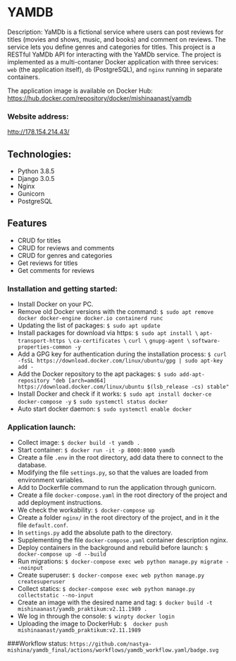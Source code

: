 # YAMDB
Description:
YaMDb is a fictional service where users can post reviews for titles (movies and shows, music, and books) and comment on reviews. The service lets you define genres and categories for titles.
​
This project is a RESTful YaMDb API for interacting with the YaMDb service. The project is implemented as a multi-contaner Docker application with three services: `web` (the application itself), `db` (PostgreSQL), and `nginx` running in separate containers.

The application image is available on Docker Hub:
https://hub.docker.com/repository/docker/mishinaanast/yamdb

### Website address:
http://178.154.214.43/


## Technologies:
- Python 3.8.5
- Django 3.0.5
- Nginx
- Gunicorn
- PostgreSQL

## Features

- CRUD for titles
- CRUD for reviews and comments
- CRUD for genres and categories
- Get reviews for titles
- Get comments for reviews

### Installation and getting started:
- Install Docker on your PC.
- Remove old Docker versions with the command:
```$ sudo apt remove docker docker-engine docker.io containerd runc```
- Updating the list of packages:
```$ sudo apt update```
- Install packages for download via https:
```$ sudo apt install \```
  ```apt-transport-https \```
  ```ca-certificates \```
  ```curl \```
  ```gnupg-agent \```
  ```software-properties-common -y```
- Add a GPG key for authentication during the installation process:
```$ curl -fsSL https://download.docker.com/linux/ubuntu/gpg | sudo apt-key add -```
- Add the Docker repository to the apt packages:
```$ sudo add-apt-repository "deb [arch=amd64] https://download.docker.com/linux/ubuntu $(lsb_release -cs) stable"```
- Install Docker and check if it works:
```$ sudo apt install docker-ce docker-compose -y```
```$ sudo systemctl status docker```
- Auto start docker daemon:
```$ sudo systemctl enable docker```

### Application launch:
- Collect image:
```$ docker build -t yamdb .```
- Start container:
```$ docker run -it -p 8000:8000 yamdb```
- Create a file `````.env````` in the root directory, add data there to connect to the database.
- Modifying the file ```settings.py```, so that the values are loaded from environment variables.
- Add to Dockerfile command to run the application through gunicorn.
- Create a file ```docker-compose.yaml``` in the root directory of the project and add deployment instructions.
- We check the workability:
```$ docker-compose up```
- Create a folder ```nginx/``` in the root directory of the project, and in it the file ```default.conf```. 
- In ```settings.py``` add the absolute path to the directory.
- Supplementing the file ```docker-compose.yaml``` container description nginx.
- Deploy containers in the background and rebuild before launch:
```$ docker-compose up -d --build```
- Run migrations:
```$ docker-compose exec web python manage.py migrate --noinput```
- Create superuser:
```$ docker-compose exec web python manage.py createsuperuser```
- Collect statics:
```$ docker-compose exec web python manage.py collectstatic --no-input```
- Create an image with the desired name and tag:
```$ docker build -t mishinaanast/yamdb_praktikum:v2.11.1989 .```
- We log in through the console:
```$ winpty docker login```
- Uploading the image to DockerHub:
```$  docker push mishinaanast/yamdb_praktikum:v2.11.1989```

###Workflow status:
```https://github.com/nastya-mishina/yamdb_final/actions/workflows/yamdb_workflow.yaml/badge.svg```
